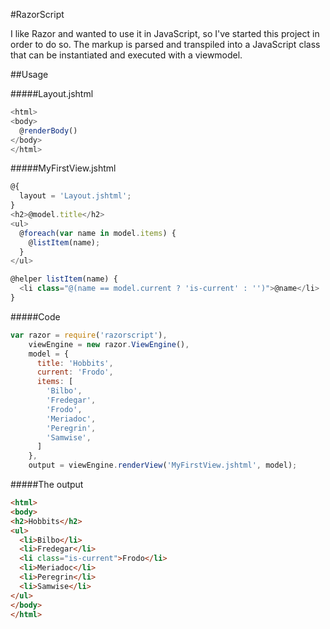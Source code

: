 #RazorScript

I like Razor and wanted to use it in JavaScript, so I've started this project
in order to do so. The markup is parsed and transpiled into a JavaScript class
that can be instantiated and executed with a viewmodel.

##Usage

#####Layout.jshtml
```js
<html>
<body>
  @renderBody()
</body>
</html>
```

#####MyFirstView.jshtml

```js
@{
  layout = 'Layout.jshtml';
}
<h2>@model.title</h2>
<ul>
  @foreach(var name in model.items) {
    @listItem(name);
  }
</ul>

@helper listItem(name) {
  <li class="@(name == model.current ? 'is-current' : '')">@name</li>
}
```


#####Code

```js
var razor = require('razorscript'),
    viewEngine = new razor.ViewEngine(),
    model = {
      title: 'Hobbits',
      current: 'Frodo',
      items: [
        'Bilbo',
        'Fredegar',
        'Frodo',
        'Meriadoc',
        'Peregrin',
        'Samwise',
      ]
    },
    output = viewEngine.renderView('MyFirstView.jshtml', model);

```

#####The output

```html
<html>
<body>
<h2>Hobbits</h2>
<ul>
  <li>Bilbo</li>
  <li>Fredegar</li>
  <li class="is-current">Frodo</li>
  <li>Meriadoc</li>
  <li>Peregrin</li>
  <li>Samwise</li>
</ul>
</body>
</html>
```
